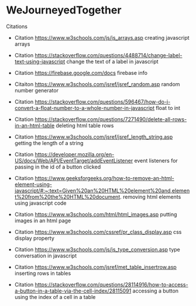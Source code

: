 # WeJourneyedTogether
 
Citations

- Citation https://www.w3schools.com/js/js_arrays.asp creating javascript arrays

- Citation https://stackoverflow.com/questions/4488714/change-label-text-using-javascript change the text of a label in javascript

- Citation https://firebase.google.com/docs firebase info

- Citaiton https://www.w3schools.com/jsref/jsref_random.asp random number generator

- Citation https://stackoverflow.com/questions/596467/how-do-i-convert-a-float-number-to-a-whole-number-in-javascript float to int

- Citation https://stackoverflow.com/questions/7271490/delete-all-rows-in-an-html-table deleting html table rows

- Citation https://www.w3schools.com/jsref/jsref_length_string.asp getting the length of a string

- Citation https://developer.mozilla.org/en-US/docs/Web/API/EventTarget/addEventListener event listeners for passing in the id of a button clicked

- Citation https://www.geeksforgeeks.org/how-to-remove-an-html-element-using-javascript/#:~:text=Given%20an%20HTML%20element%20and,element%20from%20the%20HTML%20document. removing html elements using javascript code

- Citation https://www.w3schools.com/html/html_images.asp putting images in an html page

- Citation https://www.w3schools.com/cssref/pr_class_display.asp css display property

- Citation https://www.w3schools.com/js/js_type_conversion.asp type conversation in javascript

- Citation https://www.w3schools.com/jsref/met_table_insertrow.asp inserting rows in tables

- Citation https://stackoverflow.com/questions/28114916/how-to-access-a-button-in-a-table-via-the-cell-index/28115091 accessing a button using the index of a cell in a table
